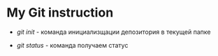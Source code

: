 # My Git instruction

* *git init* - команда инициализщации депозитория в текущей папке

* *git status* - команда получаем статус